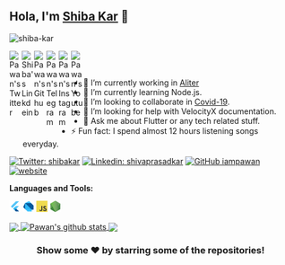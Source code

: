 ## Hola, I'm [Shiba Kar](https://shibaprasadkar786.web.app) 👋

<p align="left"> <img src="https://komarev.com/ghpvc/?username=shiba-kar&label=Views&color=blue&style=plastic" alt="shiba-kar" /> </p>

<a href="https://twitter.com/shibakar786">
  <img align="left" alt="Pawan's Twitter" width="22px" src="https://cdn.jsdelivr.net/npm/simple-icons@v3/icons/twitter.svg" />
</a>
<a href="https://linkedin.com/in/shivaprasadkar">
  <img align="left" alt="Shiba's Linkdein" width="22px" src="https://cdn.jsdelivr.net/npm/simple-icons@v3/icons/linkedin.svg" />
</a>
<a href="https://github.com/shiba-kar">
  <img align="left" alt="Pawan's Github" width="22px" src="https://cdn.jsdelivr.net/npm/simple-icons@v3/icons/github.svg" />
</a>
<a href="https://t.me/SPK787">
  <img align="left" alt="Pawan's Telegram" width="22px" src="https://cdn.jsdelivr.net/npm/simple-icons@v3/icons/telegram.svg" />
</a>
<a href="https://instagram.com/codepur_ka_superhero/">
  <img align="left" alt="Pawan's Instagram" width="22px" src="https://cdn.jsdelivr.net/npm/simple-icons@v3/icons/instagram.svg" />
</a>

<a href="https://www.youtube.com/ThEGeEeK/">
  <img align="left" alt="Pawan's Youtube" width="22px" src="https://cdn.jsdelivr.net/npm/simple-icons@v3/icons/youtube.svg" />
</a>

<br/>
<br/>



- 🔭 I’m currently working in [Aliter]([https://www.alitersolutions.com/)
- 🌱 I’m currently learning Node.js.
- 👯 I’m looking to collaborate in [Covid-19](https://github.com/Shiba-Kar/covid-19_tracker).
- 🤔 I’m looking for help with VelocityX documentation.
- 💬 Ask me about Flutter or any tech related stuff.
- ⚡ Fun fact: I spend almost 12 hours listening songs everyday.

[![Twitter: shibakar](https://img.shields.io/twitter/follow/shibakar786?style=social)](https://twitter.com/shibakar786)
[![Linkedin: shivaprasadkar](https://img.shields.io/badge/-shivaprasadkar-blue?style=flat-square&logo=Linkedin&logoColor=white&link=https://www.linkedin.com/in/shivaprasadkar/)](https://www.linkedin.com/in/shivaprasadkar/)
[![GitHub iampawan](https://img.shields.io/github/followers/shiba-kar?label=follow&style=social)](https://github.com/shiba-kar)
[![website](https://img.shields.io/badge/PortfolioWebsite-shiba_kar-2648ff?style=flat-square&logo=google-chrome)](https://shibaprasadkar786.web.app)


**Languages and Tools:**  

<code><img height="20" src="https://raw.githubusercontent.com/github/explore/80688e429a7d4ef2fca1e82350fe8e3517d3494d/topics/flutter/flutter.png"></code>
<code><img height="20" src="https://raw.githubusercontent.com/github/explore/80688e429a7d4ef2fca1e82350fe8e3517d3494d/topics/dart/dart.png"></code>
<code><img height="20" src="https://raw.githubusercontent.com/github/explore/80688e429a7d4ef2fca1e82350fe8e3517d3494d/topics/javascript/javascript.png"></code>
<img height="20" src="https://raw.githubusercontent.com/github/explore/80688e429a7d4ef2fca1e82350fe8e3517d3494d/topics/nodejs/nodejs.png"></code>    

<a href="https://github.com/shiba-kar">
  <img align="center" src="https://github-readme-stats.vercel.app/api/top-langs/?username=shiba-kar&theme=dark&hide_langs_below=1" />
</a>
<a href="https://github.com/shiba-kar">
 <img align="center" src="https://github-readme-stats.vercel.app/api?username=shiba-kar&show_icons=true&theme=dracula&line_height=27" alt="Pawan's github stats"/>
</a>

<a href="https://github.com/Shiba-Kar/covid-19_tracker">
 <img align="center" src="https://github-readme-stats.vercel.app/api/pin/?username=shiba-kar&repo=covid-19_tracker&theme=dark" />
</a>

<div align="center">

### Show some ❤️ by starring some of the repositories!

</div>

